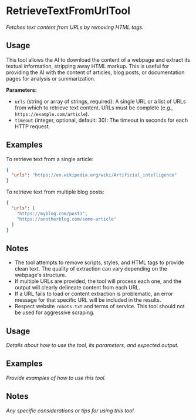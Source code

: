 ﻿# RetrieveTextFromUrlTool

*Fetches text content from URLs by removing HTML tags.*

## Usage

This tool allows the AI to download the content of a webpage and extract its textual information, stripping away HTML markup. This is useful for providing the AI with the content of articles, blog posts, or documentation pages for analysis or summarization.

**Parameters:**
-   `urls` (string or array of strings, required): A single URL or a list of URLs from which to retrieve text content. URLs must be complete (e.g., `https://example.com/article`).
-   `timeout` (integer, optional, default: 30): The timeout in seconds for each HTTP request.

## Examples

To retrieve text from a single article:

```json
{
  "urls": "https://en.wikipedia.org/wiki/Artificial_intelligence"
}
```

To retrieve text from multiple blog posts:

```json
{
  "urls": [
    "https://myblog.com/post1",
    "https://anotherblog.com/some-article"
  ]
}
```

## Notes

-   The tool attempts to remove scripts, styles, and HTML tags to provide clean text. The quality of extraction can vary depending on the webpage's structure.
-   If multiple URLs are provided, the tool will process each one, and the output will clearly delineate content from each URL.
-   If a URL fails to load or content extraction is problematic, an error message for that specific URL will be included in the results.
-   Respect website `robots.txt` and terms of service. This tool should not be used for aggressive scraping.

## Usage

*Details about how to use the tool, its parameters, and expected output.*

## Examples

*Provide examples of how to use this tool.*

## Notes

*Any specific considerations or tips for using this tool.*